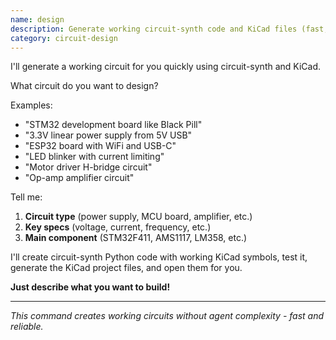 ```yaml
---
name: design
description: Generate working circuit-synth code and KiCad files (fast, no agents)
category: circuit-design
---
```


I'll generate a working circuit for you quickly using circuit-synth and KiCad.

What circuit do you want to design?

Examples:
- "STM32 development board like Black Pill"
- "3.3V linear power supply from 5V USB"
- "ESP32 board with WiFi and USB-C"
- "LED blinker with current limiting"
- "Motor driver H-bridge circuit"
- "Op-amp amplifier circuit"

Tell me:
1. **Circuit type** (power supply, MCU board, amplifier, etc.)
2. **Key specs** (voltage, current, frequency, etc.)
3. **Main component** (STM32F411, AMS1117, LM358, etc.)

I'll create circuit-synth Python code with working KiCad symbols, test it, generate the KiCad project files, and open them for you.

**Just describe what you want to build!**

---

*This command creates working circuits without agent complexity - fast and reliable.*